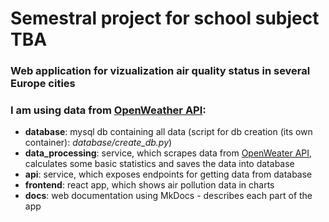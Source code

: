 # Semestral project for school subject TBA
### Web application for vizualization air quality status in several Europe cities
### I am using data from [OpenWeather API](https://openweathermap.org/): 
- **database**: mysql db containing all data (script for db creation (its own container): *database/create_db.py*)
- **data_processing**: service, which scrapes data from [OpenWeater API](https://openweathermap.org/), calculates some basic statistics and saves the data into database
- **api**: service, which exposes endpoints for getting data from database
- **frontend**: react app, which shows air pollution data in charts
- **docs**: web documentation using MkDocs - describes each part of the app
